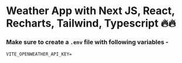 # Weather App with Next JS, React, Recharts, Tailwind, Typescript 🔥🔥



### Make sure to create a `.env` file with following variables -

```
VITE_OPENWEATHER_API_KEY=
```
